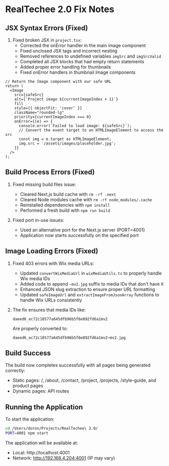 # RealTechee 2.0 Fix Notes

## JSX Syntax Errors (Fixed)
1. Fixed broken JSX in `project.tsx`:
   - Corrected the onError handler in the main image component
   - Fixed unclosed JSX tags and incorrect nesting
   - Removed references to undefined variables `imgSrc` and `imgSrcValid`
   - Completed all JSX blocks that had empty return statements
   - Added proper error handling for thumbnails
   - Fixed onError handlers in thumbnail Image components

```tsx
// Return the Image component with our safe URL
return (
  <Image 
    src={safeSrc}
    alt={`Project image ${currentImageIndex + 1}`}
    fill
    style={{ objectFit: 'cover' }}
    className="rounded-lg"
    priority={currentImageIndex === 0}
    onError={(e) => {
      console.error(`Failed to load image: ${safeSrc}`);
      // Convert the event target to an HTMLImageElement to access the src
      const img = e.target as HTMLImageElement;
      img.src = '/assets/images/placeholder.jpg';
    }}
  />
);
```

## Build Process Errors (Fixed)
1. Fixed missing build files issue:
   - Cleared Next.js build cache with `rm -rf .next`
   - Cleared Node modules cache with `rm -rf node_modules/.cache`
   - Reinstalled dependencies with `npm install`
   - Performed a fresh build with `npm run build`

2. Fixed port in-use issues:
   - Used an alternative port for the Next.js server (PORT=4001)
   - Application now starts successfully on the specified port

## Image Loading Errors (Fixed)
1. Fixed 403 errors with Wix media URLs:
   - Updated `convertWixMediaUrl` in `wixMediaUtils.ts` to properly handle Wix media IDs
   - Added code to append `~mv2.jpg` suffix to media IDs that don't have it
   - Enhanced JSON slug extraction to ensure proper URL formatting
   - Updated `safeImageUrl` and `extractImageFromJsonArray` functions to handle Wix URLs consistently

2. The fix ensures that media IDs like:
   ```
   daeed6_ec72c18577a645dfb96b5f6e892fd6a1mv2
   ```
   Are properly converted to:
   ```
   daeed6_ec72c18577a645dfb96b5f6e892fd6a1mv2~mv2.jpg
   ```

## Build Success
The build now completes successfully with all pages being generated correctly:
- Static pages: /, /about, /contact, /project, /projects, /style-guide, and product pages
- Dynamic pages: API routes

## Running the Application
To start the application:
```bash
cd /Users/doron/Projects/RealTechee\ 2.0/
PORT=4001 npm start
```

The application will be available at:
- Local: http://localhost:4001
- Network: http://192.168.4.204:4001 (IP may vary)
